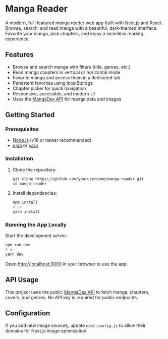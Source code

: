 # Manga Reader

A modern, full-featured manga reader web app built with Next.js and React. Browse, search, and read manga with a beautiful, dark-themed interface. Favorite your manga, pick chapters, and enjoy a seamless reading experience.

## Features
- Browse and search manga with filters (title, genres, etc.)
- Read manga chapters in vertical or horizontal mode
- Favorite manga and access them in a dedicated tab
- Persistent favorites using localStorage
- Chapter picker for quick navigation
- Responsive, accessible, and modern UI
- Uses the [MangaDex API](https://api.mangadex.org/) for manga data and images

## Getting Started

### Prerequisites
- [Node.js](https://nodejs.org/) (v18 or newer recommended)
- [npm](https://www.npmjs.com/) or [yarn](https://yarnpkg.com/)

### Installation

1. Clone the repository:
   ```bash
   git clone https://github.com/yourusername/manga-reader.git
   cd manga-reader
   ```

2. Install dependencies:
   ```bash
   npm install
   # or
   yarn install
   ```

### Running the App Locally

Start the development server:
```bash
npm run dev
# or
yarn dev
```

Open [http://localhost:3000](http://localhost:3000) in your browser to use the app.

## API Usage
This project uses the public [MangaDex API](https://api.mangadex.org/) to fetch manga, chapters, covers, and genres. No API key is required for public endpoints.

## Configuration
If you add new image sources, update `next.config.js` to allow their domains for Next.js image optimization.
